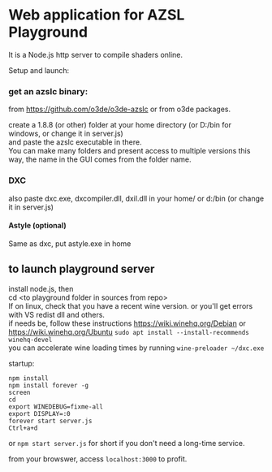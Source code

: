 # Web application for AZSL Playground
It is a Node.js http server to compile shaders online.

Setup and launch:

### get an azslc binary:
from https://github.com/o3de/o3de-azslc or from o3de packages.

create a 1.8.8 (or other) folder at your home directory (or D:/bin for windows, or change it in server.js)  
and paste the azslc executable in there.  
You can make many folders and present access to multiple versions this way, the name in the GUI comes from the folder name.

### DXC
also paste dxc.exe, dxcompiler.dll, dxil.dll in your home/ or d:/bin (or change it in server.js)  

#### Astyle (optional)

Same as dxc, put astyle.exe in home

## to launch playground server
install node.js, then  
cd \<to playground folder in sources from repo\>  
If on linux, check that you have a recent wine version. or you'll get errors with VS redist dll and others.  
if needs be, follow these instructions https://wiki.winehq.org/Debian or https://wiki.winehq.org/Ubuntu
`sudo apt install --install-recommends winehq-devel`  
you can accelerate wine loading times by running `wine-preloader ~/dxc.exe`  

startup:
<pre><code>npm install
npm install forever -g
screen
cd <playground_path>
export WINEDEBUG=fixme-all
export DISPLAY=:0
forever start server.js
Ctrl+a+d</code></pre>

or `npm start server.js` for short if you don't need a long-time service.

from your browswer, access `localhost:3000` to profit.

